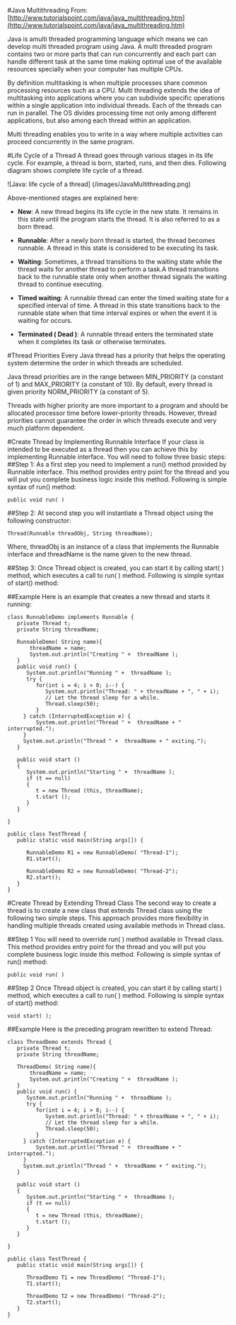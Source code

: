 #Java Multithreading
From:[http://www.tutorialspoint.com/java/java_multithreading.htm](http://www.tutorialspoint.com/java/java_multithreading.htm)    

Java is amulti threaded programming language which means we can develop multi threaded program using Java. A multi threaded program contains two or more parts that can run concurrently and each part can handle different task at the same time making optimal use of the available resources specially when your computer has multiple CPUs.

By definition multitasking is when multiple processes share common processing resources such as a CPU. Multi threading extends the idea of multitasking into applications where you can subdivide specific operations within a single application into individual threads. Each of the threads can run in parallel. The OS divides processing time not only among different applications, but also among each thread within an application.

Multi threading enables you to write in a way where multiple activities can proceed concurrently in the same program. 

#Life Cycle of a Thread
A thread goes through various stages in its life cycle. For example, a thread is born, started, runs, and then dies. Following diagram shows complete life cycle of a thread.    

![Java: life cycle of a thread] (/images/JavaMultithreading.png)   


Above-mentioned stages are explained here:    
- **New**: A new thread begins its life cycle in the new state. It remains in this state until the program starts the thread. It is also referred to as a born thread.

- **Runnable**: After a newly born thread is started, the thread becomes runnable. A thread in this state is considered to be executing its task.

- **Waiting**: Sometimes, a thread transitions to the waiting state while the thread waits for another thread to perform a task.A thread transitions back to the runnable state only when another thread signals the waiting thread to continue executing.

- **Timed waiting**: A runnable thread can enter the timed waiting state for a specified interval of time. A thread in this state transitions back to the runnable state when that time interval expires or when the event it is waiting for occurs.

- **Terminated ( Dead )**: A runnable thread enters the terminated state when it completes its task or otherwise terminates.   


#Thread Priorities
Every Java thread has a priority that helps the operating system determine the order in which threads are scheduled.

Java thread priorities are in the range between MIN_PRIORITY (a constant of 1) and MAX_PRIORITY (a constant of 10). By default, every thread is given priority NORM_PRIORITY (a constant of 5).

Threads with higher priority are more important to a program and should be allocated processor time before lower-priority threads. However, thread priorities cannot guarantee the order in which threads execute and very much platform dependent.   

#Create Thread by Implementing Runnable Interface
If your class is intended to be executed as a thread then you can achieve this by implementing Runnable interface. You will need to follow three basic steps:    
##Step 1:
As a first step you need to implement a run() method provided by Runnable interface. This method provides entry point for the thread and you will put you complete business logic inside this method. Following is simple syntax of run() method:   
```
public void run( )
```

##Step 2:
At second step you will instantiate a Thread object using the following constructor:
```
Thread(Runnable threadObj, String threadName);
```
Where, threadObj is an instance of a class that implements the Runnable interface and threadName is the name given to the new thread.

##Step 3:
Once Thread object is created, you can start it by calling start( ) method, which executes a call to run( ) method. Following is simple syntax of start() method:

##Example
Here is an example that creates a new thread and starts it running:  
```
class RunnableDemo implements Runnable {
   private Thread t;
   private String threadName;
   
   RunnableDemo( String name){
       threadName = name;
       System.out.println("Creating " +  threadName );
   }
   public void run() {
      System.out.println("Running " +  threadName );
      try {
         for(int i = 4; i > 0; i--) {
            System.out.println("Thread: " + threadName + ", " + i);
            // Let the thread sleep for a while.
            Thread.sleep(50);
         }
     } catch (InterruptedException e) {
         System.out.println("Thread " +  threadName + " interrupted.");
     }
     System.out.println("Thread " +  threadName + " exiting.");
   }
   
   public void start ()
   {
      System.out.println("Starting " +  threadName );
      if (t == null)
      {
         t = new Thread (this, threadName);
         t.start ();
      }
   }

}

public class TestThread {
   public static void main(String args[]) {
   
      RunnableDemo R1 = new RunnableDemo( "Thread-1");
      R1.start();
      
      RunnableDemo R2 = new RunnableDemo( "Thread-2");
      R2.start();
   }   
}
```
#Create Thread by Extending Thread Class
The second way to create a thread is to create a new class that extends Thread class using the following two simple steps. This approach provides more flexibility in handling multiple threads created using available methods in Thread class.    

##Step 1
You will need to override run( ) method available in Thread class. This method provides entry point for the thread and you will put you complete business logic inside this method. Following is simple syntax of run() method:  
```
public void run( )
```
##Step 2
Once Thread object is created, you can start it by calling start( ) method, which executes a call to run( ) method. Following is simple syntax of start() method:  

```
void start( );
```
##Example
Here is the preceding program rewritten to extend Thread:  

```
class ThreadDemo extends Thread {
   private Thread t;
   private String threadName;
   
   ThreadDemo( String name){
       threadName = name;
       System.out.println("Creating " +  threadName );
   }
   public void run() {
      System.out.println("Running " +  threadName );
      try {
         for(int i = 4; i > 0; i--) {
            System.out.println("Thread: " + threadName + ", " + i);
            // Let the thread sleep for a while.
            Thread.sleep(50);
         }
     } catch (InterruptedException e) {
         System.out.println("Thread " +  threadName + " interrupted.");
     }
     System.out.println("Thread " +  threadName + " exiting.");
   }
   
   public void start ()
   {
      System.out.println("Starting " +  threadName );
      if (t == null)
      {
         t = new Thread (this, threadName);
         t.start ();
      }
   }

}

public class TestThread {
   public static void main(String args[]) {
   
      ThreadDemo T1 = new ThreadDemo( "Thread-1");
      T1.start();
      
      ThreadDemo T2 = new ThreadDemo( "Thread-2");
      T2.start();
   }   
}
```
